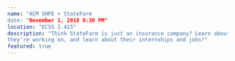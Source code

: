 ```yaml
---
name: "ACM SHPE + StateFarm
date: "November 1, 2018 8:30 PM"
location: "ECSS 2.415"
description: "Think StateFarm is just an insurance company? Learn about how they are contributing to technology, see some of the projects
they're working on, and learn about their internships and jobs!"
featured: true
---
```


